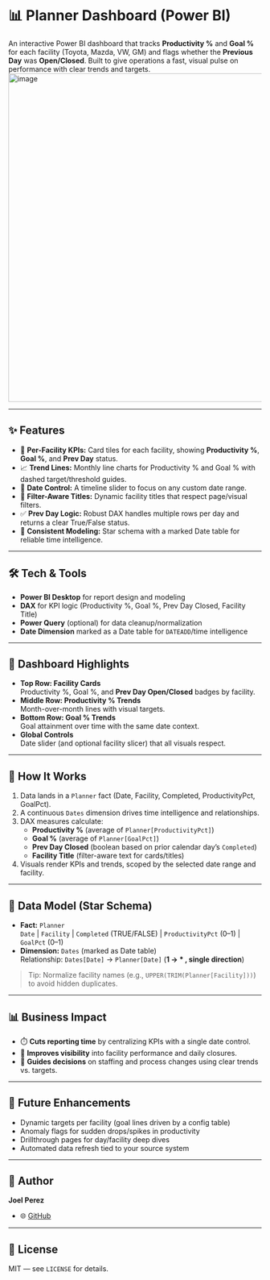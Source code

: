 # 📊 Planner Dashboard (Power BI)

An interactive Power BI dashboard that tracks **Productivity %** and **Goal %** for each facility (Toyota, Mazda, VW, GM) and flags whether the **Previous Day** was **Open/Closed**. Built to give operations a fast, visual pulse on performance with clear trends and targets.
<img width="1160" height="652" alt="image" src="https://github.com/user-attachments/assets/6624e762-1ddc-4b03-8ff4-151393da0922" />


---

## ✨ Features
- 🧭 **Per-Facility KPIs:** Card tiles for each facility, showing **Productivity %**, **Goal %**, and **Prev Day** status.
- 📈 **Trend Lines:** Monthly line charts for Productivity % and Goal % with dashed target/threshold guides.
- 📆 **Date Control:** A timeline slider to focus on any custom date range.
- 🧩 **Filter-Aware Titles:** Dynamic facility titles that respect page/visual filters.
- ✅ **Prev Day Logic:** Robust DAX handles multiple rows per day and returns a clear True/False status.
- 🧪 **Consistent Modeling:** Star schema with a marked Date table for reliable time intelligence.

---

## 🛠️ Tech & Tools
- **Power BI Desktop** for report design and modeling  
- **DAX** for KPI logic (Productivity %, Goal %, Prev Day Closed, Facility Title)  
- **Power Query** (optional) for data cleanup/normalization  
- **Date Dimension** marked as a Date table for `DATEADD`/time intelligence

---

## 📂 Dashboard Highlights
- **Top Row: Facility Cards**  
  Productivity %, Goal %, and **Prev Day Open/Closed** badges by facility.
- **Middle Row: Productivity % Trends**  
  Month-over-month lines with visual targets.
- **Bottom Row: Goal % Trends**  
  Goal attainment over time with the same date context.
- **Global Controls**  
  Date slider (and optional facility slicer) that all visuals respect.

---

## 🚀 How It Works
1. Data lands in a `Planner` fact (Date, Facility, Completed, ProductivityPct, GoalPct).  
2. A continuous `Dates` dimension drives time intelligence and relationships.  
3. DAX measures calculate:
   - **Productivity %** (average of `Planner[ProductivityPct]`)
   - **Goal %** (average of `Planner[GoalPct]`)
   - **Prev Day Closed** (boolean based on prior calendar day’s `Completed`)
   - **Facility Title** (filter-aware text for cards/titles)
4. Visuals render KPIs and trends, scoped by the selected date range and facility.

---

## 🧱 Data Model (Star Schema)
- **Fact:** `Planner`  
  `Date` | `Facility` | `Completed` (TRUE/FALSE) | `ProductivityPct` (0–1) | `GoalPct` (0–1)
- **Dimension:** `Dates` (marked as Date table)  
  Relationship: `Dates[Date]` → `Planner[Date]` (**1 → * , single direction**)

> Tip: Normalize facility names (e.g., `UPPER(TRIM(Planner[Facility]))`) to avoid hidden duplicates.

---

## 📊 Business Impact
- ⏱️ **Cuts reporting time** by centralizing KPIs with a single date control.
- 🔎 **Improves visibility** into facility performance and daily closures.
- 🧭 **Guides decisions** on staffing and process changes using clear trends vs. targets.

---

## 🔮 Future Enhancements
- Dynamic targets per facility (goal lines driven by a config table)
- Anomaly flags for sudden drops/spikes in productivity
- Drillthrough pages for day/facility deep dives
- Automated data refresh tied to your source system

---

## 👤 Author
**Joel Perez**  
- 🌐 [GitHub](https://github.com/JoelProjectHub)  

---

## 📄 License
MIT — see `LICENSE` for details.
